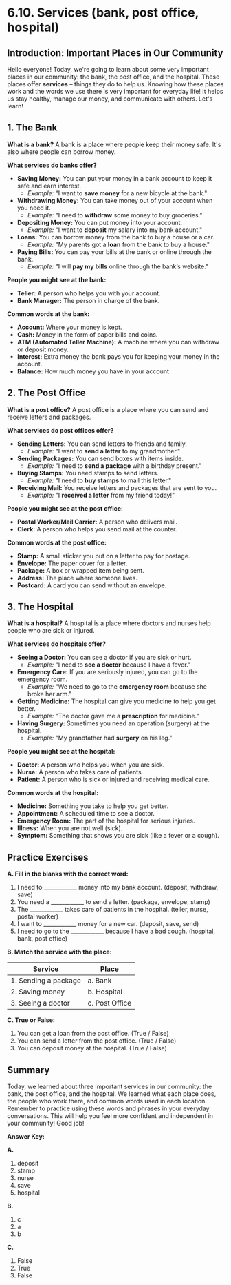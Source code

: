 # 6.10. Services (bank, post office, hospital)

## Introduction: Important Places in Our Community

Hello everyone! Today, we're going to learn about some very important places in our community: the bank, the post office, and the hospital. These places offer **services** – things they do to help us. Knowing how these places work and the words we use there is very important for everyday life! It helps us stay healthy, manage our money, and communicate with others. Let's learn!

## 1. The Bank

**What is a bank?** A bank is a place where people keep their money safe. It's also where people can borrow money.

**What services do banks offer?**

*   **Saving Money:** You can put your money in a bank account to keep it safe and earn interest.
    *   *Example:* "I want to **save money** for a new bicycle at the bank."
*   **Withdrawing Money:** You can take money out of your account when you need it.
    *   *Example:* "I need to **withdraw** some money to buy groceries."
*   **Depositing Money:** You can put money into your account.
    *   *Example:* "I want to **deposit** my salary into my bank account."
*   **Loans:** You can borrow money from the bank to buy a house or a car.
    *   *Example:* "My parents got a **loan** from the bank to buy a house."
*   **Paying Bills:** You can pay your bills at the bank or online through the bank.
    *   *Example:* "I will **pay my bills** online through the bank’s website."

**People you might see at the bank:**

*   **Teller:** A person who helps you with your account.
*   **Bank Manager:** The person in charge of the bank.

**Common words at the bank:**

*   **Account:** Where your money is kept.
*   **Cash:** Money in the form of paper bills and coins.
*   **ATM (Automated Teller Machine):** A machine where you can withdraw or deposit money.
*   **Interest:** Extra money the bank pays you for keeping your money in the account.
*   **Balance:** How much money you have in your account.

## 2. The Post Office

**What is a post office?** A post office is a place where you can send and receive letters and packages.

**What services do post offices offer?**

*   **Sending Letters:** You can send letters to friends and family.
    *   *Example:* "I want to **send a letter** to my grandmother."
*   **Sending Packages:** You can send boxes with items inside.
    *   *Example:* "I need to **send a package** with a birthday present."
*   **Buying Stamps:** You need stamps to send letters.
    *   *Example:* "I need to **buy stamps** to mail this letter."
*   **Receiving Mail:** You receive letters and packages that are sent to you.
    *   *Example:* "I **received a letter** from my friend today!"

**People you might see at the post office:**

*   **Postal Worker/Mail Carrier:** A person who delivers mail.
*   **Clerk:** A person who helps you send mail at the counter.

**Common words at the post office:**

*   **Stamp:** A small sticker you put on a letter to pay for postage.
*   **Envelope:** The paper cover for a letter.
*   **Package:** A box or wrapped item being sent.
*   **Address:** The place where someone lives.
*   **Postcard:** A card you can send without an envelope.

## 3. The Hospital

**What is a hospital?** A hospital is a place where doctors and nurses help people who are sick or injured.

**What services do hospitals offer?**

*   **Seeing a Doctor:** You can see a doctor if you are sick or hurt.
    *   *Example:* "I need to **see a doctor** because I have a fever."
*   **Emergency Care:** If you are seriously injured, you can go to the emergency room.
    *   *Example:* "We need to go to the **emergency room** because she broke her arm."
*   **Getting Medicine:** The hospital can give you medicine to help you get better.
    *   *Example:* "The doctor gave me a **prescription** for medicine."
*   **Having Surgery:** Sometimes you need an operation (surgery) at the hospital.
    *   *Example:* "My grandfather had **surgery** on his leg."

**People you might see at the hospital:**

*   **Doctor:** A person who helps you when you are sick.
*   **Nurse:** A person who takes care of patients.
*   **Patient:** A person who is sick or injured and receiving medical care.

**Common words at the hospital:**

*   **Medicine:** Something you take to help you get better.
*   **Appointment:** A scheduled time to see a doctor.
*   **Emergency Room:** The part of the hospital for serious injuries.
*   **Illness:** When you are not well (sick).
*   **Symptom:** Something that shows you are sick (like a fever or a cough).

## Practice Exercises

**A. Fill in the blanks with the correct word:**

1.  I need to ____________ money into my bank account. (deposit, withdraw, save)
2.  You need a ____________ to send a letter. (package, envelope, stamp)
3.  The ____________ takes care of patients in the hospital. (teller, nurse, postal worker)
4.  I want to ____________ money for a new car. (deposit, save, send)
5.  I need to go to the ____________ because I have a bad cough. (hospital, bank, post office)

**B. Match the service with the place:**

| Service              | Place          |
| -------------------- | -------------- |
| 1. Sending a package | a. Bank        |
| 2. Saving money      | b. Hospital    |
| 3. Seeing a doctor  | c. Post Office |

**C. True or False:**

1.  You can get a loan from the post office. (True / False)
2.  You can send a letter from the post office. (True / False)
3.  You can deposit money at the hospital. (True / False)

## Summary

Today, we learned about three important services in our community: the bank, the post office, and the hospital. We learned what each place does, the people who work there, and common words used in each location. Remember to practice using these words and phrases in your everyday conversations. This will help you feel more confident and independent in your community! Good job!

**Answer Key:**

**A.**

1.  deposit
2.  stamp
3.  nurse
4.  save
5.  hospital

**B.**

1.  c
2.  a
3.  b

**C.**

1.  False
2.  True
3.  False
